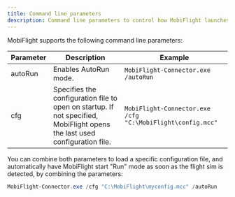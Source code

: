 ```yaml
---
title: Command line parameters
description: Command line parameters to control how MobiFlight launches.
---
```


MobiFlight supports the following command line parameters:

| Parameter | Description                                                                                                               | Example                                                    |
| --------- | ------------------------------------------------------------------------------------------------------------------------- | ---------------------------------------------------------- |
| autoRun   | Enables AutoRun mode.                                                                                                     | `MobiFlight-Connector.exe /autoRun`                        |
| cfg       | Specifies the configuration file to open on startup. If not specified, MobiFlight opens the last used configuration file. | `MobiFlight-Connector.exe /cfg "C:\MobiFlight\config.mcc"` |

You can combine both parameters to load a specific configuration file, and automatically have MobiFlight start "Run" mode as soon as the flight sim is detected, by combining the parameters:

```powershell
MobiFlight-Connector.exe /cfg "C:\MobiFlight\myconfig.mcc" /autoRun
```
